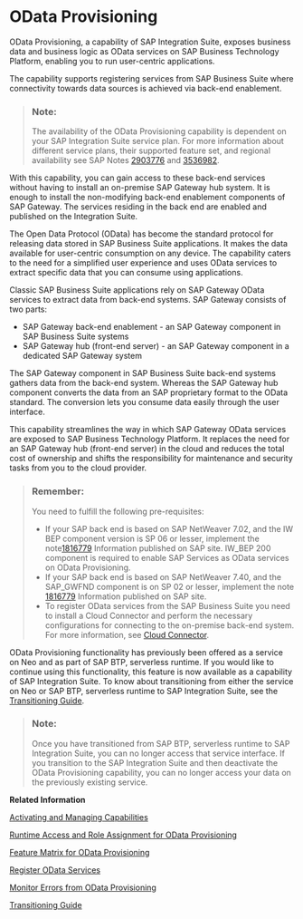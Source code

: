 <!-- loiod257fc3a8cc2494cbafce8b2789939de -->

# OData Provisioning

OData Provisioning, a capability of SAP Integration Suite, exposes business data and business logic as OData services on SAP Business Technology Platform, enabling you to run user-centric applications.

The capability supports registering services from SAP Business Suite where connectivity towards data sources is achieved via back-end enablement.

> ### Note:  
> The availability of the OData Provisioning capability is dependent on your SAP Integration Suite service plan. For more information about different service plans, their supported feature set, and regional availability see SAP Notes [2903776](https://help.sap.com/docs/link-disclaimer?site=https://me.sap.com/notes/2903776) and [3536982](https://me.sap.com/notes/3536982).

With this capability, you can gain access to these back-end services without having to install an on-premise SAP Gateway hub system. It is enough to install the non-modifying back-end enablement components of SAP Gateway. The services residing in the back end are enabled and published on the Integration Suite.

The Open Data Protocol \(OData\) has become the standard protocol for releasing data stored in SAP Business Suite applications. It makes the data available for user-centric consumption on any device. The capability caters to the need for a simplified user experience and uses OData services to extract specific data that you can consume using applications.

Classic SAP Business Suite applications rely on SAP Gateway OData services to extract data from back-end systems. SAP Gateway consists of two parts:

-   SAP Gateway back-end enablement - an SAP Gateway component in SAP Business Suite systems
-   SAP Gateway hub \(front-end server\) - an SAP Gateway component in a dedicated SAP Gateway system

The SAP Gateway component in SAP Business Suite back-end systems gathers data from the back-end system. Whereas the SAP Gateway hub component converts the data from an SAP proprietary format to the OData standard. The conversion lets you consume data easily through the user interface.

This capability streamlines the way in which SAP Gateway OData services are exposed to SAP Business Technology Platform. It replaces the need for an SAP Gateway hub \(front-end server\) in the cloud and reduces the total cost of ownership and shifts the responsibility for maintenance and security tasks from you to the cloud provider.

> ### Remember:  
> You need to fulfill the following pre-requisites:
> 
> -   If your SAP back end is based on SAP NetWeaver 7.02, and the IW BEP component version is SP 06 or lesser, implement the note[1816779](https://help.sap.com/docs/link-disclaimer?site=https%3A%2F%2Flaunchpad.support.sap.com%2F%23%2Fnotes%2F1816779) Information published on SAP site. IW\_BEP 200 component is required to enable SAP Services as OData services on OData Provisioning.
> -   If your SAP back end is based on SAP NetWeaver 7.40, and the SAP\_GWFND component is on SP 02 or lesser, implement the note [1816779](https://help.sap.com/docs/link-disclaimer?site=https%3A%2F%2Flaunchpad.support.sap.com%2F%23%2Fnotes%2F1816779) Information published on SAP site.
> -   To register OData services from the SAP Business Suite you need to install a Cloud Connector and perform the necessary configurations for connecting to the on-premise back-end system. For more information, see [Cloud Connector](https://help.sap.com/docs/connectivity/sap-btp-connectivity-cf/cloud-connector?version=Cloud).

OData Provisioning functionality has previously been offered as a service on Neo and as part of SAP BTP, serverless runtime. If you would like to continue using this functionality, this feature is now available as a capability of SAP Integration Suite. To know about transitioning from either the service on Neo or SAP BTP, serverless runtime to SAP Integration Suite, see the [Transitioning Guide](https://help.sap.com/docs/integration-suite/transitioning-to-odata-provisioning-capability-in-sap-integration-suite/transitioning-to-odata-provisioning-capability-in-sap-integration-suite?version=CLOUD).

> ### Note:  
> Once you have transitioned from SAP BTP, serverless runtime to SAP Integration Suite, you can no longer access that service interface. If you transition to the SAP Integration Suite and then deactivate the OData Provisioning capability, you can no longer access your data on the previously existing service.

**Related Information**  


[Activating and Managing Capabilities](activating-and-managing-capabilities-2ffb343.md "Activate capabilities for the SAP Integration Suite.")

[Runtime Access and Role Assignment for OData Provisioning](runtime-access-and-role-assignment-for-odata-provisioning-b46816c.md "Steps to complete the activation of the OData Provisioning capability by providing runtime access and assigning roles.")

[Feature Matrix for OData Provisioning](feature-matrix-for-odata-provisioning-f184bf1.md "Information on the feature matrix for OData Provisioning capability.")

[Register OData Services](50-Development/register-odata-services-9dfa56a.md "You can register OData services in the SAP Integration Suite to access back-end services from SAP Business Suite .")

[Monitor Errors from OData Provisioning](50-Development/monitor-errors-from-odata-provisioning-e0aeecf.md "Analyze the root cause for errors and where they originated.")

[Transitioning Guide](https://help.sap.com/docs/integration-suite/transitioning-to-odata-provisioning-capability-in-sap-integration-suite/transitioning-to-odata-provisioning-capability-in-sap-integration-suite?version=CLOUD)

